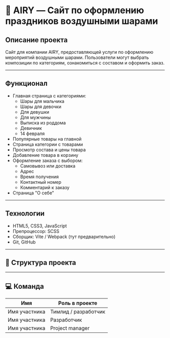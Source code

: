 # 🎈 AIRY — Сайт по оформлению праздников воздушными шарами

## Описание проекта
Сайт для компании AIRY, предоставляющей услуги по оформлению мероприятий воздушными шарами. Пользователи могут выбрать композиции по категориям, ознакомиться с составом и оформить заказ.

---

## Функционал 
- Главная страница с категориями:
  - Шары для мальчика
  - Шары для девочки
  - Для девушки
  - Для мужчины
  - Выписка из роддома
  - Девичник
  - 14 февраля
- Популярные товары на главной
- Страница категории с товарами
- Просмотр состава и цены товара
- Добавление товара в корзину
- Оформление заказа с выбором:
  - Самовывоз или доставка
  - Адрес
  - Время получения
  - Контактный номер
  - Комментарий к заказу
- Страница "О себе"

---

## Технологии
- HTML5, CSS3, JavaScript
- Препроцессор: SCSS 
- Сборщик: Vite / Webpack (тут предварительно)
- Git, GitHub

---

## 📂 Структура проекта


---

## 💻 Команда
| Имя             | Роль в проекте            |
|---------------- |---------------------------|
| Имя участника   | Тимлид / разработчик      |
| Имя участника   | Разработчик               |
| Имя участника   | Project manager           |

